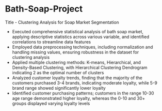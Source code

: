 # Bath-Soap-Project
Title - Clustering Analysis for Soap Market Segmentation

- Executed comprehensive statistical analysis of bath soap market, applying descriptive statistics across various variable, and identified correlations to streamline data features
- Employed data preprocessing techniques, including normalization and handling missing values, ensuring robustness in the dataset for clustering analysis 
- Applied multiple clustering methods: K-means, Hierarchical, and Density-Based Clustering, with Hierarchical Clustering Dendrogram indicating 2 as the optimal number of clusters
- Analyzed customer loyalty trends, finding that the majority of the customers purchased 3-4 brands, indicating moderate loyalty, while 5-9 brand range showed significantly lower loyalty
- Identified customer purchasing patterns; customers in the range 10-30 age range demonstrated higher loyalty, whereas the 0-10 and 30+ groups displayed varying loyalty levels
